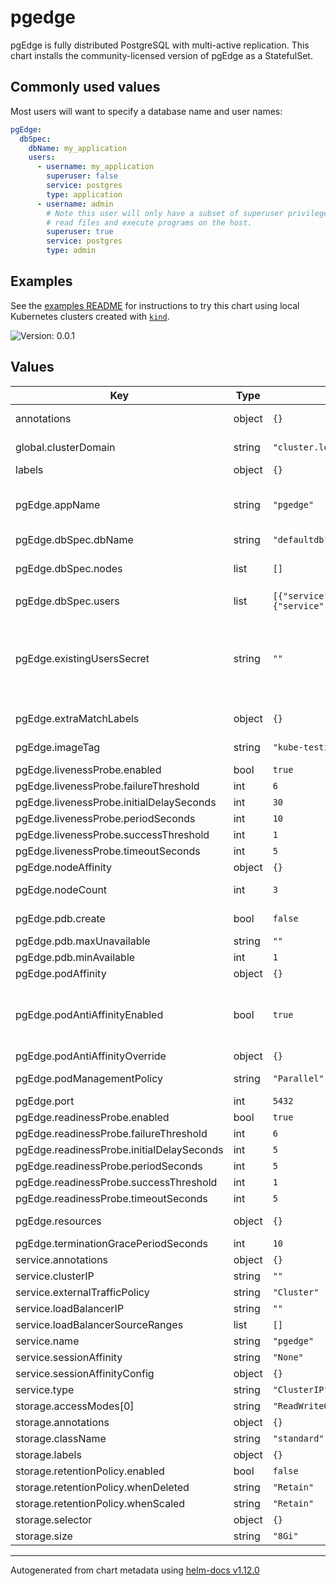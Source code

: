 # pgedge

pgEdge is fully distributed PostgreSQL with multi-active replication. This chart installs the
community-licensed version of pgEdge as a StatefulSet.

## Commonly used values

Most users will want to specify a database name and user names:

```yaml
pgEdge:
  dbSpec:
    dbName: my_application
    users:
      - username: my_application
        superuser: false
        service: postgres
        type: application
      - username: admin
        # Note this user will only have a subset of superuser privileges to exclude the abilities to
        # read files and execute programs on the host.
        superuser: true
        service: postgres
        type: admin
```

## Examples

See the [examples README](./examples/README.md) for instructions to try this chart using local
Kubernetes clusters created with [`kind`](https://kind.sigs.k8s.io/).

![Version: 0.0.1](https://img.shields.io/badge/Version-0.0.1-informational?style=flat-square)

## Values

| Key | Type | Default | Description |
|-----|------|---------|-------------|
| annotations | object | `{}` | Additional annotations to apply to all created objects. |
| global.clusterDomain | string | `"cluster.local"` | Set to the cluster's domain if the cluster uses a custom domain. |
| labels | object | `{}` | Additional labels to apply to all created objects. |
| pgEdge.appName | string | `"pgedge"` | Determines the name of the pgEdge StatefulSet and theapp.kubernetes.io/name label. Many other values are derived from this name, so it must be less than or equal to 26 characters in length. |
| pgEdge.dbSpec.dbName | string | `"defaultdb"` | The name of the database to create. |
| pgEdge.dbSpec.nodes | list | `[]` | Used to override the nodes in the generated db spec. This can be useful in multi-cluster setups, like the included multi-cluster example. |
| pgEdge.dbSpec.users | list | `[{"service":"postgres","superuser":false,"type":"application","username":"app"},{"service":"postgres","superuser":true,"type":"admin","username":"admin"}]` | Database users to be created. |
| pgEdge.existingUsersSecret | string | `""` | The name of an existing users secret in the release namespace. If not specified, a new secret will generate random passwords for each user and store them in a new secret. See the pgedge-docker README for the format of this secret: https://github.com/pgEdge/pgedge-docker?tab=readme-ov-file#database-configuration |
| pgEdge.extraMatchLabels | object | `{}` | Specify additional labels to be used in the StatefulSet, Service, and other selectors. |
| pgEdge.imageTag | string | `"kube-testing"` | Set a custom image tag from the docker.io/pgedge/pgedge repository. |
| pgEdge.livenessProbe.enabled | bool | `true` |  |
| pgEdge.livenessProbe.failureThreshold | int | `6` |  |
| pgEdge.livenessProbe.initialDelaySeconds | int | `30` |  |
| pgEdge.livenessProbe.periodSeconds | int | `10` |  |
| pgEdge.livenessProbe.successThreshold | int | `1` |  |
| pgEdge.livenessProbe.timeoutSeconds | int | `5` |  |
| pgEdge.nodeAffinity | object | `{}` |  |
| pgEdge.nodeCount | int | `3` | Sets the number of replicas in the pgEdge StatefulSet. |
| pgEdge.pdb.create | bool | `false` | Enables the creation of a PodDisruptionBudget for pgEdge. |
| pgEdge.pdb.maxUnavailable | string | `""` |  |
| pgEdge.pdb.minAvailable | int | `1` |  |
| pgEdge.podAffinity | object | `{}` |  |
| pgEdge.podAntiAffinityEnabled | bool | `true` | Disable the default pod anti-affinity. By default, this chart uses a preferredDuringSchedulingIgnoredDuringExecution anti-affinity to spread the replicas across different nodes if possible. |
| pgEdge.podAntiAffinityOverride | object | `{}` | Override the default pod anti-affinity. |
| pgEdge.podManagementPolicy | string | `"Parallel"` | Sets how pods are created during the initial scale up. Parallel results in a faster cluster initialization. |
| pgEdge.port | int | `5432` |  |
| pgEdge.readinessProbe.enabled | bool | `true` |  |
| pgEdge.readinessProbe.failureThreshold | int | `6` |  |
| pgEdge.readinessProbe.initialDelaySeconds | int | `5` |  |
| pgEdge.readinessProbe.periodSeconds | int | `5` |  |
| pgEdge.readinessProbe.successThreshold | int | `1` |  |
| pgEdge.readinessProbe.timeoutSeconds | int | `5` |  |
| pgEdge.resources | object | `{}` | Set resource requests and limits. There are none by default. |
| pgEdge.terminationGracePeriodSeconds | int | `10` |  |
| service.annotations | object | `{}` | Additional annotations to apply the the Service. |
| service.clusterIP | string | `""` |  |
| service.externalTrafficPolicy | string | `"Cluster"` |  |
| service.loadBalancerIP | string | `""` |  |
| service.loadBalancerSourceRanges | list | `[]` |  |
| service.name | string | `"pgedge"` | The name of the Service created by this chart. |
| service.sessionAffinity | string | `"None"` |  |
| service.sessionAffinityConfig | object | `{}` |  |
| service.type | string | `"ClusterIP"` |  |
| storage.accessModes[0] | string | `"ReadWriteOnce"` |  |
| storage.annotations | object | `{}` |  |
| storage.className | string | `"standard"` |  |
| storage.labels | object | `{}` |  |
| storage.retentionPolicy.enabled | bool | `false` |  |
| storage.retentionPolicy.whenDeleted | string | `"Retain"` |  |
| storage.retentionPolicy.whenScaled | string | `"Retain"` |  |
| storage.selector | object | `{}` |  |
| storage.size | string | `"8Gi"` |  |

----------------------------------------------
Autogenerated from chart metadata using [helm-docs v1.12.0](https://github.com/norwoodj/helm-docs/releases/v1.12.0)
